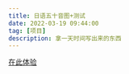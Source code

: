 ```yaml
---
title: 日语五十音图+测试
date: 2022-03-19 09:44:00
tag: [项目]
description: 拿一天时间写出来的东西
---
```

[在此体验](https://gojuuonzu.penclub.club/)
